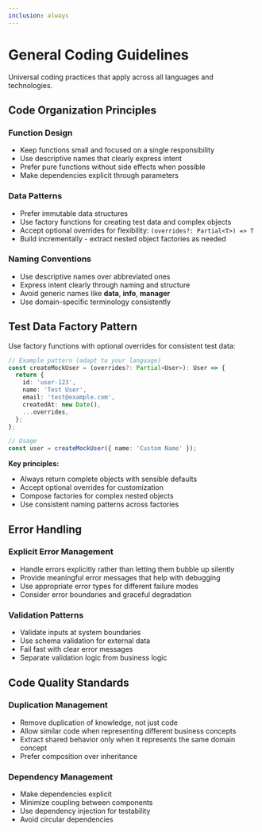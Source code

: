 ```yaml
---
inclusion: always
---
```


# General Coding Guidelines

Universal coding practices that apply across all languages and technologies.

## Code Organization Principles

### Function Design

- Keep functions small and focused on a single responsibility
- Use descriptive names that clearly express intent
- Prefer pure functions without side effects when possible
- Make dependencies explicit through parameters

### Data Patterns

- Prefer immutable data structures
- Use factory functions for creating test data and complex objects
- Accept optional overrides for flexibility: `(overrides?: Partial<T>) => T`
- Build incrementally - extract nested object factories as needed

### Naming Conventions

- Use descriptive names over abbreviated ones
- Express intent clearly through naming and structure
- Avoid generic names like **data**, **info**, **manager**
- Use domain-specific terminology consistently

## Test Data Factory Pattern

Use factory functions with optional overrides for consistent test data:

```typescript
// Example pattern (adapt to your language)
const createMockUser = (overrides?: Partial<User>): User => {
  return {
    id: 'user-123',
    name: 'Test User',
    email: 'test@example.com',
    createdAt: new Date(),
    ...overrides,
  };
};

// Usage
const user = createMockUser({ name: 'Custom Name' });
```

**Key principles:**

- Always return complete objects with sensible defaults
- Accept optional overrides for customization
- Compose factories for complex nested objects
- Use consistent naming patterns across factories

## Error Handling

### Explicit Error Management

- Handle errors explicitly rather than letting them bubble up silently
- Provide meaningful error messages that help with debugging
- Use appropriate error types for different failure modes
- Consider error boundaries and graceful degradation

### Validation Patterns

- Validate inputs at system boundaries
- Use schema validation for external data
- Fail fast with clear error messages
- Separate validation logic from business logic

## Code Quality Standards

### Duplication Management

- Remove duplication of knowledge, not just code
- Allow similar code when representing different business concepts
- Extract shared behavior only when it represents the same domain concept
- Prefer composition over inheritance

### Dependency Management

- Make dependencies explicit
- Minimize coupling between components
- Use dependency injection for testability
- Avoid circular dependencies
